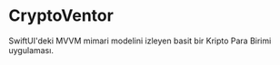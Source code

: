 # CryptoVentor
SwiftUI'deki  MVVM  mimari modelini  izleyen basit bir  Kripto Para Birimi uygulaması.
